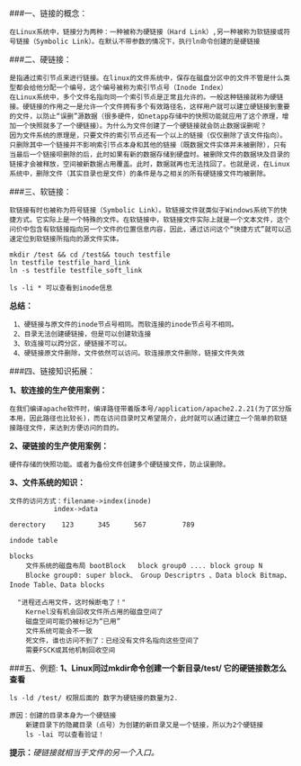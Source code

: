 ###一、链接的概念：

	在Linux系统中，链接分为两种：一种被称为硬链接（Hard Link）,另一种被称为软链接或符号链接（Symbolic Link）。在默认不带参数的情况下，执行ln命令创建的是硬链接


###二、硬链接：

	是指通过索引节点来进行链接。在linux的文件系统中，保存在磁盘分区中的文件不管是什么类型都会给他分配一个编号，这个编号被称为索引节点号（Inode Index）
	在Linux系统中，多个文件名指向同一个索引节点是正常且允许的。一般这种链接就称为硬链接。硬链接的作用之一是允许一个文件拥有多个有效路径名，这样用户就可以建立硬链接到重要的文件，以防止“误删”源数据（很多硬件，如netapp存储中的快照功能就应用了这个原理，增加一个快照就多了一个硬链接）。为什么为文件创建了一个硬链接就会防止数据误删呢？
	因为文件系统的原理是，只要文件的索引节点还有一个以上的链接（仅仅删除了该文件指向）。只删除其中一个链接并不影响索引节点本身和其他的链接（既数据文件实体并未被删除），只有当最后一个链接呗删除的后，此时如果有新的数据存储到硬盘时。被删除文件的数据块及目录的链接才会被释放，空间被新数据占用覆盖。此时，数据就再也无法找回了。也就是说，在Linux系统中，删除文件（其实目录也是文件）的条件是与之相关的所有硬链接文件均被删除。

###三、软链接：

	软链接有时也被称为符号链接（Symbolic Link）。软链接文件就类似于Windows系统下的快捷方式。它实际上是一个特殊的文件。在软链接中，软链接文件实际上就是一个文本文件，这个问价中包含有软链接指向另一个文件的位置信息内容，因此，通过访问这个“快捷方式”就可以迅速定位到软链接所指向的源文件实体。

	mkdir /test && cd /test&& touch testfile
	ln testfile testfile_hard_link
	ln -s testfile testfile_soft_link
	
	ls -li * 可以查看到inode信息

**总结：**
     
     1、硬链接与原文件的inode节点号相同。而软连接的inode节点号不相同。
     2、目录无法创建硬链接，但是可以创建软连接
     3、软连接可以跨分区，硬链接不可以。
     4、硬链接原文件删除，文件依然可以访问。软连接原文件删除，链接文件失效




###四、链接知识拓展：
		
**1、软连接的生产使用案例：**

	在我们编译apache软件时，编译路径带着版本号/application/apache2.2.21(为了区分版本用，因此路径也比较长)，而在访问目录时又希望简介，此时就可以通过建立一个简单的软链接路径文件，来达到方便访问的目的。

**2、硬链接的生产使用案例：**

	硬件存储的快照功能。或者为备份文件创建多个硬链接文件，防止误删除。

**3、文件系统的知识：**
	
	文件的访问方式：filename->index(inode)
			   index->data

	derectory    123      345      567         789
		      
	indode table  
	
	blocks
	    文件系统的磁盘布局 bootBlock   block group0 .... block group N
		Blocke group0: super block、 Group Descriptrs 、Data block Bitmap、Inode Table、Data blocks

	  "进程还占用文件，这时候断电了！"
		Kernel没有机会回收文件所占用的磁盘空间了
		磁盘空间可能仍被标记为“已用”
		文件系统可能会不一致
		死文件，谁也访问不到了：已经没有文件名指向这些空间了
		需要FSCK或其他机制回收空间

###五、例题:
**1、Linux同过mkdir命令创建一个新目录/test/ 它的硬链接数怎么查看**

	ls -ld /test/ 权限后面的 数字为硬链接的数量为2.

	原因：创建的目录本身为一个硬链接     
      	新建目录下的隐藏目录（点号）为创建的新目录又是一个链接，所以为2个硬链接	
      	ls -lai 可以查看验证！







**提示：**_硬链接就相当于文件的另一个入口。_